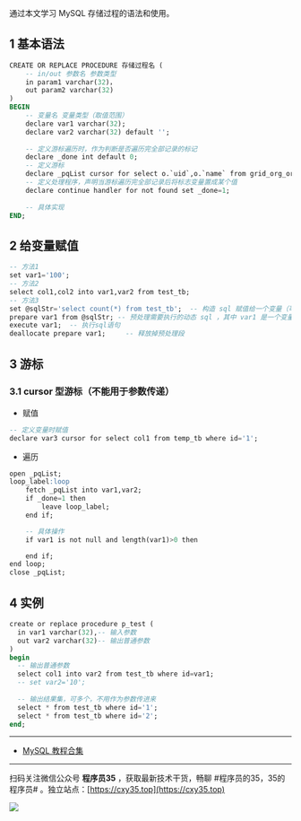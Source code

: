 通过本文学习 MySQL 存储过程的语法和使用。
<!-- more -->

## 1 基本语法

```sql
CREATE OR REPLACE PROCEDURE 存储过程名 (
    -- in/out 参数名 参数类型
    in param1 varchar(32)，
    out param2 varchar(32)
)
BEGIN
    -- 变量名 变量类型（取值范围）
    declare var1 varchar(32);
    declare var2 varchar(32) default '';
    
    -- 定义游标遍历时，作为判断是否遍历完全部记录的标记
    declare _done int default 0;
    -- 定义游标
    declare _pqList cursor for select o.`uid`,o.`name` from grid_org_org o where o.type='17';
    -- 定义处理程序，声明当游标遍历完全部记录后将标志变量置成某个值
    declare continue handler for not found set _done=1;
    
    -- 具体实现
END;
```

## 2 给变量赋值

```sql
-- 方法1
set var1='100';
-- 方法2
select col1,col2 into var1,var2 from test_tb;
-- 方法3
set @sqlStr='select count(*) from test_tb';  -- 构造 sql 赋值给一个变量（可以之前没有定义，但要以@开头）
prepare var1 from @sqlStr; -- 预处理需要执行的动态 sql ，其中 var1 是一个变量
execute var1;  -- 执行sql语句
deallocate prepare var1;     -- 释放掉预处理段
```

## 3 游标

### 3.1 cursor 型游标（**不能用于参数传递**） 

- 赋值

```sql
-- 定义变量时赋值
declare var3 cursor for select col1 from temp_tb where id='1';
```

- 遍历

```sql
open _pqList;
loop_label:loop
    fetch _pqList into var1,var2;
    if _done=1 then
        leave loop_label;
    end if;

    -- 具体操作	
    if var1 is not null and length(var1)>0 then

    end if;
end loop;
close _pqList;
```

## 4 实例

```sql
create or replace procedure p_test (
  in var1 varchar(32),-- 输入参数
  out var2 varchar(32)-- 输出普通参数
)
begin
  -- 输出普通参数
  select col1 into var2 from test_tb where id=var1;
  -- set var2='10';
  
  -- 输出结果集，可多个，不用作为参数传进来
  select * from test_tb where id='1';
  select * from test_tb where id='2';
end;
```

---

- [MySQL 教程合集](https://mp.weixin.qq.com/s/jflrWU62pBtevS62lEIHkQ)


---

扫码关注微信公众号 **程序员35** ，获取最新技术干货，畅聊 #程序员的35，35的程序员# 。独立站点：[https://cxy35.top](https://cxy35.top)

![](https://oscimg.oschina.net/oscnet/up-285838b9c516db5bb1ba760f292f2346078.JPEG)
